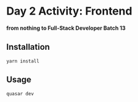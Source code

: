 # Day 2 Activity: Frontend

**from nothing to Full-Stack Developer Batch 13**

## Installation
```
yarn install
```
## Usage

```
quasar dev
```